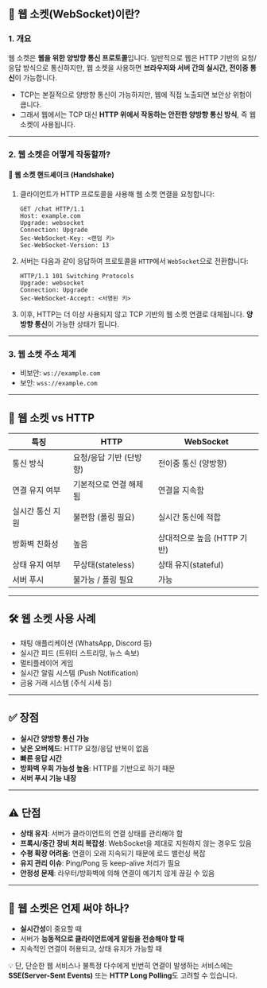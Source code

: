 ## 📡 웹 소켓(WebSocket)이란?

### 1. 개요

웹 소켓은 **웹을 위한 양방향 통신 프로토콜**입니다. 일반적으로 웹은 HTTP 기반의 요청/응답 방식으로 통신하지만, 웹 소켓을 사용하면 **브라우저와 서버 간의 실시간, 전이중 통신**이 가능합니다.

- TCP는 본질적으로 양방향 통신이 가능하지만, 웹에 직접 노출되면 보안상 위험이 큽니다.  
- 그래서 웹에서는 TCP 대신 **HTTP 위에서 작동하는 안전한 양방향 통신 방식**, 즉 웹 소켓이 사용됩니다.

---

### 2. 웹 소켓은 어떻게 작동할까?

#### 🧾 웹 소켓 핸드셰이크 (Handshake)

1. 클라이언트가 HTTP 프로토콜을 사용해 웹 소켓 연결을 요청합니다:
   ```
   GET /chat HTTP/1.1
   Host: example.com
   Upgrade: websocket
   Connection: Upgrade
   Sec-WebSocket-Key: <랜덤 키>
   Sec-WebSocket-Version: 13
   ```

2. 서버는 다음과 같이 응답하여 프로토콜을 `HTTP`에서 `WebSocket`으로 전환합니다:
   ```
   HTTP/1.1 101 Switching Protocols
   Upgrade: websocket
   Connection: Upgrade
   Sec-WebSocket-Accept: <서명된 키>
   ```

3. 이후, HTTP는 더 이상 사용되지 않고 TCP 기반의 웹 소켓 연결로 대체됩니다. **양방향 통신**이 가능한 상태가 됩니다.

---

### 3. 웹 소켓 주소 체계

- 비보안: `ws://example.com`
- 보안: `wss://example.com`

---

## 🔄 웹 소켓 vs HTTP

| 특징                 | HTTP                              | WebSocket                        |
|----------------------|-----------------------------------|----------------------------------|
| 통신 방식            | 요청/응답 기반 (단방향)          | 전이중 통신 (양방향)            |
| 연결 유지 여부       | 기본적으로 연결 해제됨           | 연결을 지속함                   |
| 실시간 통신 지원     | 불편함 (폴링 필요)               | 실시간 통신에 적합              |
| 방화벽 친화성        | 높음                             | 상대적으로 높음 (HTTP 기반)     |
| 상태 유지 여부       | 무상태(stateless)                | 상태 유지(stateful)            |
| 서버 푸시            | 불가능 / 폴링 필요               | 가능                             |

---

## 🛠 웹 소켓 사용 사례

- 채팅 애플리케이션 (WhatsApp, Discord 등)
- 실시간 피드 (트위터 스트리밍, 뉴스 속보)
- 멀티플레이어 게임
- 실시간 알림 시스템 (Push Notification)
- 금융 거래 시스템 (주식 시세 등)

---

## ✅ 장점

- **실시간 양방향 통신 가능**
- **낮은 오버헤드**: HTTP 요청/응답 반복이 없음
- **빠른 응답 시간**
- **방화벽 우회 가능성 높음**: HTTP를 기반으로 하기 때문
- **서버 푸시 기능 내장**

---

## ⚠ 단점

- **상태 유지**: 서버가 클라이언트의 연결 상태를 관리해야 함
- **프록시/중간 장비 처리 복잡성**: WebSocket을 제대로 지원하지 않는 경우도 있음
- **수평 확장 어려움**: 연결이 오래 지속되기 때문에 로드 밸런싱 복잡
- **유지 관리 이슈**: Ping/Pong 등 keep-alive 처리가 필요
- **안정성 문제**: 라우터/방화벽에 의해 연결이 예기치 않게 끊길 수 있음

---

## 📌 웹 소켓은 언제 써야 하나?

- **실시간성**이 중요할 때
- 서버가 **능동적으로 클라이언트에게 알림을 전송해야 할 때**
- 지속적인 연결이 허용되고, 상태 유지가 가능할 때

💡 단, 단순한 웹 서비스나 불특정 다수에게 빈번히 연결이 발생하는 서비스에는 **SSE(Server-Sent Events)** 또는 **HTTP Long Polling**도 고려할 수 있습니다.
